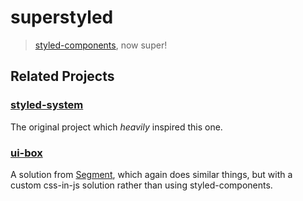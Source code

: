 # superstyled

> [styled-components](https://www.styled-components.com/), now super!

## Related Projects

### [styled-system](https://jxnblk.com/styled-system/)

The original project which *heavily* inspired this one.

### [ui-box](https://github.com/segmentio/ui-box)

A solution from [Segment](https://segment.com/), which again does similar things, but with a custom css-in-js solution rather than using styled-components.